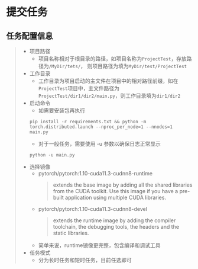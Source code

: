 # 提交任务

## 任务配置信息
> * 项目路径
>   * 项目名称相对于根目录的路径，如项目名称为```ProjectTest```，存放路径为```/MyDir/tets/```，
>     则项目路径为填为```MyDir/test/ProjectTest```
> * 工作目录
>   * 工作目录为项目启动的主文件在项目中的相对路径前缀，如在```ProjectTest```项目中，主文件路径为
>     ```ProjectTest/dir1/dir2/main.py```，则工作目录填为```dir1/dir2```
> * 启动命令
>   * 如需要安装包再执行
>   ```
>   pip install -r requirements.txt && python -m torch.distributed.launch --nproc_per_node=1 --nnodes=1 main.py
>   ```
>   * 对于一般任务，需要使用 -u 参数以确保日志正常显示
>   ```
>   python -u main.py
>   ``` 
> * 选择镜像
>   * pytorch/pytorch:1.10-cuda11.3-cudnn8-runtime
>      > extends the base image by adding all the shared libraries from the CUDA toolkit.
      Use this image if you have a pre-built application using multiple CUDA libraries.
>   * pytorch/pytorch:1.10-cuda11.3-cudnn8-devel
>     > extends the runtime image by adding the compiler toolchain, the debugging tools, the headers and the static libraries.
>   * 简单来说，runtime镜像更完整，包含编译和调试工具
> * 任务模式
>   * 分为长时任务和短时任务，目前任选即可